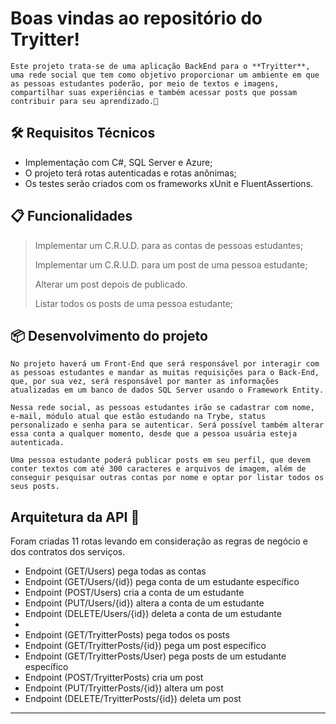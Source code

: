 # Boas vindas ao repositório do Tryitter!

    Este projeto trata-se de uma aplicação BackEnd para o **Tryitter**, uma rede social que tem como objetivo proporcionar um ambiente em que as pessoas estudantes poderão, por meio de textos e imagens, compartilhar suas experiências e também acessar posts que possam contribuir para seu aprendizado.💚

## 🛠️ Requisitos Técnicos

* Implementação com C#, SQL Server e Azure;
* O projeto terá rotas autenticadas e rotas anônimas;
* Os testes serão criados com os frameworks xUnit e FluentAssertions.

## 📋 Funcionalidades

> Implementar um C.R.U.D. para as contas de pessoas estudantes;
> 
> Implementar um C.R.U.D. para um post de uma pessoa estudante;
> 
> Alterar um post depois de publicado.
> 
> Listar todos os posts de uma pessoa estudante;

## 📦 Desenvolvimento do projeto

    No projeto haverá um Front-End que será responsável por interagir com as pessoas estudantes e mandar as muitas requisições para o Back-End, que, por sua vez, será responsável por manter as informações atualizadas em um banco de dados SQL Server usando o Framework Entity.
  
    Nessa rede social, as pessoas estudantes irão se cadastrar com nome, e-mail, módulo atual que estão estudando na Trybe, status personalizado e senha para se autenticar. Será possível também alterar essa conta a qualquer momento, desde que a pessoa usuária esteja autenticada.

    Uma pessoa estudante poderá publicar posts em seu perfil, que devem conter textos com até 300 caracteres e arquivos de imagem, além de conseguir pesquisar outras contas por nome e optar por listar todos os seus posts.
 
 ## Arquitetura da API 📝

  Foram criadas 11 rotas levando em consideração as regras de negócio e dos contratos dos serviços.
  * Endpoint (GET/Users) pega todas as contas
  * Endpoint (GET/Users/{id}) pega conta de um estudante específico
  * Endpoint (POST/Users) cria a conta de um estudante
  * Endpoint (PUT/Users/{id}) altera a conta de um estudante
  * Endpoint (DELETE/Users/{id}) deleta a conta de um estudante
  * 
  * Endpoint (GET/TryitterPosts) pega todos os posts
  * Endpoint (GET/TryitterPosts/{id}) pega um post específico
  * Endpoint (GET/TryitterPosts/User) pega posts de um estudante específico
  * Endpoint (POST/TryitterPosts) cria um post
  * Endpoint (PUT/TryitterPosts/{id}) altera um post
  * Endpoint (DELETE/TryitterPosts/{id}) deleta um post
---
